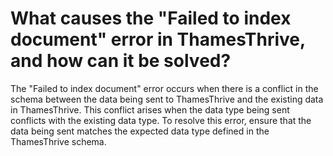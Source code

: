 # What causes the "Failed to index document" error in ThamesThrive, and how can it be solved?

The "Failed to index document" error occurs when there is a conflict in the schema between the data being sent to
ThamesThrive and the existing data in ThamesThrive. This conflict arises when the data type being sent conflicts with the
existing data type. To resolve this error, ensure that the data being sent matches the expected data type defined in the
ThamesThrive schema.
